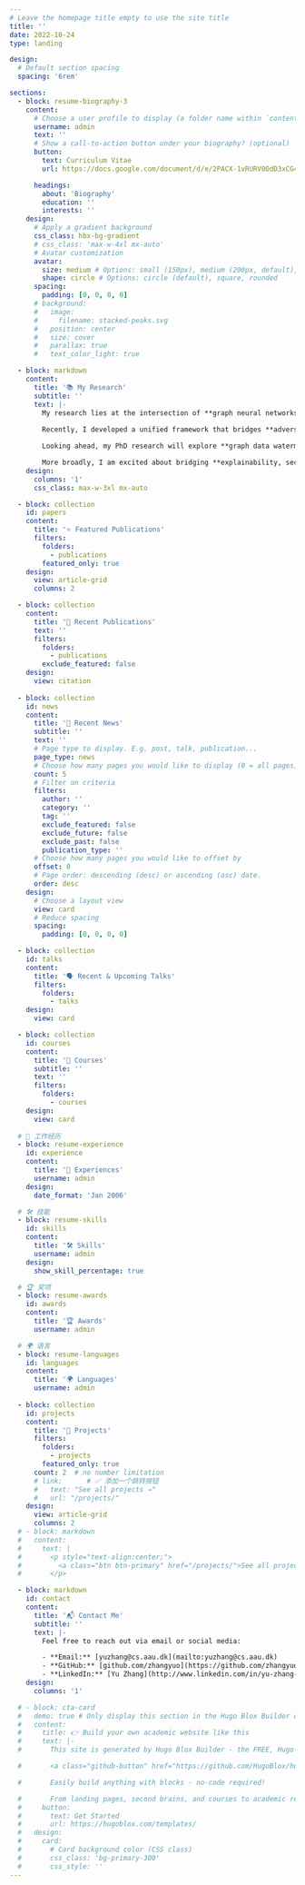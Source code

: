 ```yaml
---
# Leave the homepage title empty to use the site title
title: ''
date: 2022-10-24
type: landing

design:
  # Default section spacing
  spacing: '6rem'

sections:
  - block: resume-biography-3
    content:
      # Choose a user profile to display (a folder name within `content/authors/`)
      username: admin
      text: ''
      # Show a call-to-action button under your biography? (optional)
      button:
        text: Curriculum Vitae
        url: https://docs.google.com/document/d/e/2PACX-1vRURV0OdD3xCG4ABZqObpPUgqGH-u46rvePJIZ6nlZSgvjPeak16G01vVm35n9K-A/pub

      headings:
        about: 'Biography'
        education: ''
        interests: ''
    design:
      # Apply a gradient background
      css_class: hbx-bg-gradient
      # css_class: 'max-w-4xl mx-auto'
      # Avatar customization
      avatar:
        size: medium # Options: small (150px), medium (200px, default), large (320px), xl (400px), xxl (500px)
        shape: circle # Options: circle (default), square, rounded
      spacing:
        padding: [0, 0, 0, 0]
      # background:
      #   image:
      #     filename: stacked-peaks.svg
      #   position: center
      #   size: cover
      #   parallax: true
      #   text_color_light: true

  - block: markdown
    content:
      title: '📚 My Research'
      subtitle: ''
      text: |-
        My research lies at the intersection of **graph neural networks (GNNs)**, **explainable AI**, and **secure machine learning**.  
        
        Recently, I developed a unified framework that bridges **adversarial attacks** and **counterfactual explanations**, enabling more faithful, concise, and plausible interpretations of GNN predictions.

        Looking ahead, my PhD research will explore **graph data watermarking** and **LLM-GraphRAG**, aiming to design **radio-active datasets** that embed detectable watermarks. This work links to **data poisoning, robustness, and trustworthy AI**, while offering practical tools for **intellectual property protection** in machine learning.  

        More broadly, I am excited about bridging **explainability, security, and foundation models**, and I actively welcome collaborations on **GNN explainability**, **watermarking across modalities**, and **LLM-based graph reasoning**.
    design:
      columns: '1'
      css_class: max-w-3xl mx-auto

  - block: collection
    id: papers
    content:
      title: '⭐ Featured Publications'
      filters:
        folders:
          - publications
        featured_only: true
    design:
      view: article-grid
      columns: 2

  - block: collection
    content:
      title: '📑 Recent Publications'
      text: ''
      filters:
        folders:
          - publications
        exclude_featured: false
    design:
      view: citation
  
  - block: collection
    id: news
    content:
      title: '📣 Recent News'
      subtitle: ''
      text: ''
      # Page type to display. E.g. post, talk, publication...
      page_type: news
      # Choose how many pages you would like to display (0 = all pages)
      count: 5
      # Filter on criteria
      filters:
        author: ''
        category: ''
        tag: ''
        exclude_featured: false
        exclude_future: false
        exclude_past: false
        publication_type: ''
      # Choose how many pages you would like to offset by
      offset: 0
      # Page order: descending (desc) or ascending (asc) date.
      order: desc
    design:
      # Choose a layout view
      view: card
      # Reduce spacing
      spacing:
        padding: [0, 0, 0, 0]

  - block: collection
    id: talks
    content:
      title: '🗣️ Recent & Upcoming Talks'
      filters:
        folders:
          - talks
    design:
      view: card

  - block: collection
    id: courses
    content:
      title: '🏫 Courses'
      subtitle: ''
      text: ''
      filters:
        folders:
          - courses
    design:
      view: card
  
  # 💼 工作经历
  - block: resume-experience
    id: experience
    content:
      title: '💼 Experiences'
      username: admin
    design:
      date_format: 'Jan 2006'

  # 🛠 技能
  - block: resume-skills
    id: skills
    content:
      title: '🛠 Skills'
      username: admin
    design:
      show_skill_percentage: true

  # 🏆 奖项
  - block: resume-awards
    id: awards
    content:
      title: '🏆 Awards'
      username: admin

  # 🌍 语言
  - block: resume-languages
    id: languages
    content:
      title: '🌍 Languages'
      username: admin
  
  - block: collection
    id: projects
    content:
      title: '🚀 Projects'
      filters:
        folders:
          - projects
        featured_only: true
      count: 2  # no number limitation
      # link:      # ✅ 添加一个跳转按钮
      #   text: "See all projects →"
      #   url: "/projects/"
    design:
      view: article-grid
      columns: 2
  # - block: markdown
  #   content:
  #     text: |
  #       <p style="text-align:center;">
  #         <a class="btn btn-primary" href="/projects/">See all projects →</a>
  #       </p>

  - block: markdown
    id: contact
    content:
      title: '📬 Contact Me'
      subtitle: ''
      text: |-
        Feel free to reach out via email or social media:

        - **Email:** [yuzhang@cs.aau.dk](mailto:yuzhang@cs.aau.dk)  
        - **GitHub:** [github.com/zhangyuo](https://github.com/zhangyuo)  
        - **LinkedIn:** [Yu Zhang](http://www.linkedin.com/in/yu-zhang-580858167/)  
    design:
      columns: '1'

  # - block: cta-card
  #   demo: true # Only display this section in the Hugo Blox Builder demo site
  #   content:
  #     title: 👉 Build your own academic website like this
  #     text: |-
  #       This site is generated by Hugo Blox Builder - the FREE, Hugo-based open source website builder trusted by 250,000+ academics like you.

  #       <a class="github-button" href="https://github.com/HugoBlox/hugo-blox-builder" data-color-scheme="no-preference: light; light: light; dark: dark;" data-icon="octicon-star" data-size="large" data-show-count="true" aria-label="Star HugoBlox/hugo-blox-builder on GitHub">Star</a>

  #       Easily build anything with blocks - no-code required!

  #       From landing pages, second brains, and courses to academic resumés, conferences, and tech blogs.
  #     button:
  #       text: Get Started
  #       url: https://hugoblox.com/templates/
  #   design:
  #     card:
  #       # Card background color (CSS class)
  #       css_class: 'bg-primary-300'
  #       css_style: ''
---
```

